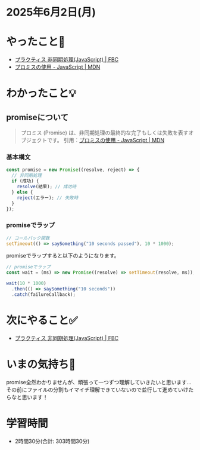 # 2025年6月2日(月)

# やったこと📝

- [プラクティス 非同期処理\(JavaScript\) \| FBC](https://bootcamp.fjord.jp/practices/204)
- [プロミスの使用 \- JavaScript \| MDN](https://developer.mozilla.org/ja/docs/Web/JavaScript/Guide/Using_promises)

# わかったこと💡
## promiseについて
> プロミス (Promise) は、非同期処理の最終的な完了もしくは失敗を表すオブジェクトです。
引用：[プロミスの使用 \- JavaScript \| MDN](https://developer.mozilla.org/ja/docs/Web/JavaScript/Guide/Using_promises)

### 基本構文
```javascript
const promise = new Promise((resolve, reject) => {
  // 非同期処理
  if (成功) {
    resolve(結果); // 成功時
  } else {
    reject(エラー); // 失敗時
  }
});
```

### promiseでラップ
```javascript
// コールバック関数
setTimeout(() => saySomething("10 seconds passed"), 10 * 1000);
```
promiseでラップすると以下のようになります。

```javascript
// promiseでラップ
const wait = (ms) => new Promise((resolve) => setTimeout(resolve, ms));

wait(10 * 1000)
  .then(() => saySomething("10 seconds"))
  .catch(failureCallback);
```
# 次にやること✅

- [プラクティス 非同期処理\(JavaScript\) \| FBC](https://bootcamp.fjord.jp/practices/204)

# いまの気持ち🫶

promise全然わかりませんが、頑張って一つずつ理解していきたいと思います…
その前にファイルの分割もイマイチ理解できていないので並行して進めていけたらなと思います！

# 学習時間

- 2時間30分(合計: 303時間30分)
